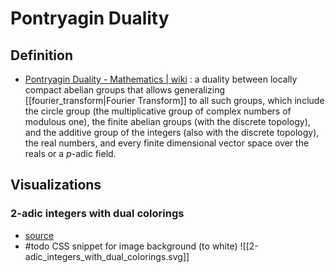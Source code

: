 # Pontryagin Duality

## Definition
- [Pontryagin Duality - Mathematics | wiki](https://en.wikipedia.org/wiki/Pontryagin_duality) : a duality between locally compact abelian groups that allows generalizing [[fourier_transform|Fourier Transform]] to all such groups, which include the circle group (the multiplicative group of complex numbers of modulous one), the finite abelian groups (with the discrete topology), and the additive group of the integers (also with the discrete topology), the real numbers, and every finite dimensional vector space over the reals or a $p$-adic field.

## Visualizations

### 2-adic integers with dual colorings
- [source](https://en.wikipedia.org/wiki/File:2-adic_integers_with_dual_colorings.svg)
- #todo CSS snippet for image background (to white)
![[2-adic_integers_with_dual_colorings.svg]]